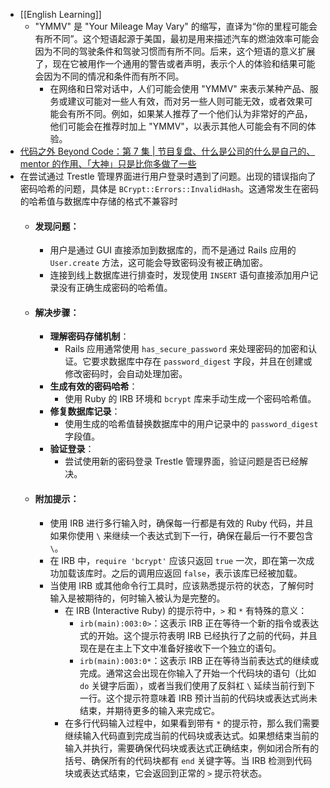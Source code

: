 - [[English Learning]]
	- "YMMV" 是 "Your Mileage May Vary" 的缩写，直译为“你的里程可能会有所不同”。这个短语起源于美国，最初是用来描述汽车的燃油效率可能会因为不同的驾驶条件和驾驶习惯而有所不同。后来，这个短语的意义扩展了，现在它被用作一个通用的警告或者声明，表示个人的体验和结果可能会因为不同的情况和条件而有所不同。
		- 在网络和日常对话中，人们可能会使用 "YMMV" 来表示某种产品、服务或建议可能对一些人有效，而对另一些人则可能无效，或者效果可能会有所不同。例如，如果某人推荐了一个他们认为非常好的产品，他们可能会在推荐时加上 "YMMV"，以表示其他人可能会有不同的体验。
- [代码之外 Beyond Code：第 7 集 | 节目复盘、什么是公司的什么是自己的、mentor 的作用、「大神」只是比你多做了一些](https://youtu.be/a96w0Cv__kE)
- 在尝试通过 Trestle 管理界面进行用户登录时遇到了问题。出现的错误指向了密码哈希的问题，具体是 `BCrypt::Errors::InvalidHash`。这通常发生在密码的哈希值与数据库中存储的格式不兼容时
	- #### 发现问题：
		- 用户是通过 GUI 直接添加到数据库的，而不是通过 Rails 应用的 `User.create` 方法，这可能会导致密码没有被正确加密。
		- 连接到线上数据库进行排查时，发现使用 `INSERT` 语句直接添加用户记录没有正确生成密码的哈希值。
	- #### 解决步骤：
		- **理解密码存储机制**：
			- Rails 应用通常使用 `has_secure_password` 来处理密码的加密和认证。它要求数据库中存在 `password_digest` 字段，并且在创建或修改密码时，会自动处理加密。
		- **生成有效的密码哈希**：
			- 使用 Ruby 的 IRB 环境和 `bcrypt` 库来手动生成一个密码哈希值。
		- **修复数据库记录**：
			- 使用生成的哈希值替换数据库中的用户记录中的 `password_digest` 字段值。
		- **验证登录**：
			- 尝试使用新的密码登录 Trestle 管理界面，验证问题是否已经解决。
	- #### 附加提示：
		- 使用 IRB 进行多行输入时，确保每一行都是有效的 Ruby 代码，并且如果你使用 `\` 来继续一个表达式到下一行，确保在最后一行不要包含 `\`。
		- 在 IRB 中，`require 'bcrypt'` 应该只返回 `true` 一次，即在第一次成功加载该库时。之后的调用应返回 `false`，表示该库已经被加载。
		- 当使用 IRB 或其他命令行工具时，应该熟悉提示符的状态，了解何时输入是被期待的，何时输入被认为是完整的。
			- 在 IRB (Interactive Ruby) 的提示符中，`>` 和 `*` 有特殊的意义：
				- `irb(main):003:0>`：这表示 IRB 正在等待一个新的指令或表达式的开始。这个提示符表明 IRB 已经执行了之前的代码，并且现在是在主上下文中准备好接收下一个独立的语句。
				- `irb(main):003:0*`：这表示 IRB 正在等待当前表达式的继续或完成。通常这会出现在你输入了开始一个代码块的语句（比如 `do` 关键字后面），或者当我们使用了反斜杠 `\` 延续当前行到下一行。这个提示符意味着 IRB 预计当前的代码块或表达式尚未结束，并期待更多的输入来完成它。
			- 在多行代码输入过程中，如果看到带有 `*` 的提示符，那么我们需要继续输入代码直到完成当前的代码块或表达式。如果想结束当前的输入并执行，需要确保代码块或表达式正确结束，例如闭合所有的括号、确保所有的代码块都有 `end` 关键字等。当 IRB 检测到代码块或表达式结束，它会返回到正常的 `>` 提示符状态。